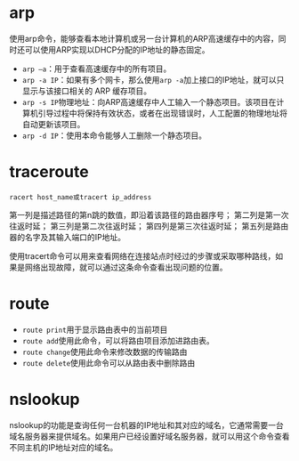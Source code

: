 

# arp
使用arp命令，能够查看本地计算机或另一台计算机的ARP高速缓存中的内容，同时还可以使用ARP实现以DHCP分配的IP地址的静态固定。

* `arp –a`：用于查看高速缓存中的所有项目。
* `arp -a IP`：如果有多个网卡，那么使用`arp -a`加上接口的IP地址，就可以只显示与该接口相关的 ARP 缓存项目。
* `arp -s IP`物理地址：向ARP高速缓存中人工输入一个静态项目。该项目在计算机引导过程中将保持有效状态，或者在出现错误时，人工配置的物理地址将自动更新该项目。
* `arp -d IP`：使用本命令能够人工删除一个静态项目。

# traceroute
```
racert host_name或tracert ip_address
```
第一列是描述路径的第n跳的数值，即沿着该路径的路由器序号；
第二列是第一次往返时延；
第三列是第二次往返时延；
第四列是第三次往返时延；
第五列是路由器的名字及其输入端口的IP地址。

使用tracert命令可以用来查看网络在连接站点时经过的步骤或采取哪种路线，如果是网络出现故障，就可以通过这条命令查看出现问题的位置。
# route
* `route print`用于显示路由表中的当前项目
* `route add`使用此命令，可以将路由项目添加进路由表。
* `route change`使用此命令来修改数据的传输路由
* `route delete`使用此命令可以从路由表中删除路由

# nslookup
nslookup的功能是查询任何一台机器的IP地址和其对应的域名，它通常需要一台域名服务器来提供域名。如果用户已经设置好域名服务器，就可以用这个命令查看不同主机的IP地址对应的域名。

